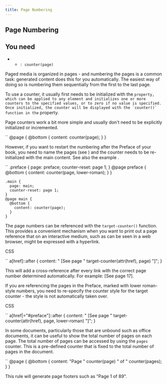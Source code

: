 ```yaml
---
title: Page Numbering
---
```


Page Numbering
--------------

You need  
-   

-   -   `: counter(page)`

Paged media is organized in pages - and numbering the pages is a common task: generated content does this for you automatically. The easiest way of doing so is numbering them sequentially from the first to the last page.

To use a counter, it usually first needs to be initialized with the `` property, which can be applied to any element and initializes one or more counters to the specified values, or to zero if no value is specified. Once initialized, the counter will be displayed with the `counter()` function in the `` property.

Page counters work a bit more simple and usually don't need to be explicitly initialized or incremented.

``
    @page {
      @bottom {
        content: counter(page);
      }
    }

However, if you want to restart the numbering after the Preface of your book, you need to name the pages (see ) and the counter needs to be re-initialized with the main content. See also the example .

``
    .preface {
      page: preface;
      counter-reset: page 1;
    }
    @page preface {
      @bottom {
        content: counter(page, lower-roman);
      }
    }

    .main {
      page: main;
      counter-reset: page 1;
    }
    @page main {
      @bottom {
        content: counter(page);
      }
    }

The page numbers can be referenced with the `target-counter()` function. This provides a convenient mechanism when you want to print out a page reference that on an interactive medium, such as can be seen in a web browser, might be expressed with a hyperlink.

CSS

``
    a[href]::after {
        content: " [See page " target-counter(attr(href), page) "]";
    }

This will add a cross-reference after every link with the correct page number determined automatically. For example: \[See page 17\].

If you are referencing the pages in the Preface, marked with lower roman-style numbers, you need to re-specify the counter style for the target counter - the style is not automatically taken over.

CSS

``
    a[href|="#preface"]::after {
        content: " [See page " target-counter(attr(href), page, lower-roman) "]";
    }

In some documents, particularly those that are unbound such as office documents, it can be useful to show the total number of pages on each page. The total number of pages can be accessed by using the `pages` counter. This is a pre-defined counter that is fixed to the total number of pages in the document.

``
    @page {
      @bottom {
        content: "Page " counter(page) " of " counter(pages);
      }
    }

This rule will generate page footers such as "Page 1 of 89".


